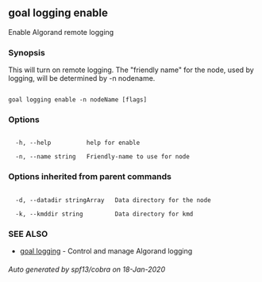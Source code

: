 ## goal logging enable



Enable Algorand remote logging



### Synopsis



This will turn on remote logging. The "friendly name" for the node, used by logging, will be determined by -n nodename.



```

goal logging enable -n nodeName [flags]

```



### Options



```

  -h, --help          help for enable

  -n, --name string   Friendly-name to use for node

```



### Options inherited from parent commands



```

  -d, --datadir stringArray   Data directory for the node

  -k, --kmddir string         Data directory for kmd

```



### SEE ALSO



* [goal logging](../../logging/logging/)	 - Control and manage Algorand logging


###### Auto generated by spf13/cobra on 18-Jan-2020

